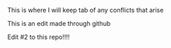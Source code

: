 
 This is where I will keep tab of any conflicts that arise
 
 
 This is an edit made through github

Edit #2 to this repo!!!!
